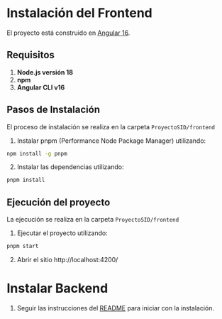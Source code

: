 # Instalación del Frontend

El proyecto está construido en [Angular 16](https://angular.io/).

## Requisitos

1. **Node.js versión 18**
2. **npm**
3. **Angular CLI v16**

## Pasos de Instalación

El proceso de instalación se realiza en la carpeta `ProyectoSID/frontend`

1. Instalar pnpm (Performance Node Package Manager) utilizando:

```bash
npm install -g pnpm
```

2. Instalar las dependencias utilizando:

```bash
pnpm install
```

## Ejecución del proyecto

La ejecución se realiza en la carpeta `ProyectoSID/frontend`

1. Ejecutar el proyecto utilizando:

```bash
pnpm start
```

2. Abrir el sitio http://localhost:4200/

# Instalar Backend
1. Seguir las instrucciones del [README](../backend/README.md) para iniciar con la instalación.

